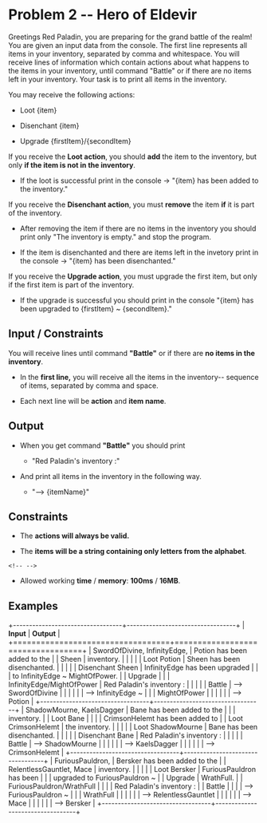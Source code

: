 Problem 2 -- Hero of Eldevir
============================

Greetings Red Paladin, you are preparing for the grand battle of the
realm! You are given an input data from the console. The first line
represents all items in your inventory, separated by comma and
whitespace. You will receive lines of information which contain actions
about what happens to the items in your inventory, until command
\"Battle\" or if there are no items left in your inventory. Your task is
to print all items in the inventory.

You may receive the following actions:

-   Loot {item}

-   Disenchant {item}

-   Upgrade {firstItem}/{secondItem}

If you receive the **Loot action**, you should **add** the item to the
inventory, but only **if the item is not in the inventory**.

-   If the loot is successful print in the console -\> \"{item} has been
    added to the inventory.\"

If you receive the **Disenchant action**, you must **remove** the item
**if** it is part of the inventory.

-   After removing the item if there are no items in the inventory you
    should print only \"The inventory is empty.\" and stop the program.

-   If the item is disenchanted and there are items left in the invetory
    print in the console -\> \"{item} has been disenchanted.\"

If you receive the **Upgrade action**, you must upgrade the first item,
but only if the first item is part of the inventory.

-   If the upgrade is successful you should print in the console
    \"{item} has been upgraded to {firstItem} \~ {secondItem}.\"

Input / Constraints
-------------------

You will receive lines until command **\"Battle\"** or if there are **no
items in the inventory**.

-   In the **first line,** you will receive all the items in the
    inventory-- sequence of items, separated by comma and space.

-   Each next line will be **action** and **item name**.

Output
------

-   When you get command **\"Battle\"** you should print

    -   \"Red Paladin\'s inventory :\"

-   And print all items in the inventory in the following way.

    -   \"\--\> {itemName}\"

Constraints
-----------

-   The **actions will always be valid.**

-   The **items will be a string containing only letters from the
    alphabet**.

```{=html}
<!-- -->
```
-   Allowed working **time** / **memory**: **100ms** / **16MB**.

Examples
--------

+----------------------------------+----------------------------------+
| **Input**                        | **Output**                       |
+==================================+==================================+
| SwordOfDivine, InfinityEdge,     | Potion has been added to the     |
| Sheen                            | inventory.                       |
|                                  |                                  |
| Loot Potion                      | Sheen has been disenchanted.     |
|                                  |                                  |
| Disenchant Sheen                 | InfinityEdge has been upgraded   |
|                                  | to InfinityEdge \~ MightOfPower. |
| Upgrade                          |                                  |
| InfinityEdge/MightOfPower        | Red Paladin\'s inventory :       |
|                                  |                                  |
| Battle                           | \--\> SwordOfDivine              |
|                                  |                                  |
|                                  | \--\> InfinityEdge \~            |
|                                  | MightOfPower                     |
|                                  |                                  |
|                                  | \--\> Potion                     |
+----------------------------------+----------------------------------+
| ShadowMourne, KaelsDagger        | Bane has been added to the       |
|                                  | inventory.                       |
| Loot Bane                        |                                  |
|                                  | CrimsonHelemt has been added to  |
| Loot CrimsonHelemt               | the inventory.                   |
|                                  |                                  |
| Loot ShadowMourne                | Bane has been disenchanted.      |
|                                  |                                  |
| Disenchant Bane                  | Red Paladin\'s inventory :       |
|                                  |                                  |
| Battle                           | \--\> ShadowMourne               |
|                                  |                                  |
|                                  | \--\> KaelsDagger                |
|                                  |                                  |
|                                  | \--\> CrimsonHelemt              |
+----------------------------------+----------------------------------+
| FuriousPauldron,                 | Bersker has been added to the    |
| RelentlessGauntlet, Mace         | inventory.                       |
|                                  |                                  |
| Loot Bersker                     | FuriousPauldron has been         |
|                                  | upgraded to FuriousPauldron \~   |
| Upgrade                          | WrathFull.                       |
| FuriousPauldron/WrathFull        |                                  |
|                                  | Red Paladin\'s inventory :       |
| Battle                           |                                  |
|                                  | \--\> FuriousPauldron \~         |
|                                  | WrathFull                        |
|                                  |                                  |
|                                  | \--\> RelentlessGauntlet         |
|                                  |                                  |
|                                  | \--\> Mace                       |
|                                  |                                  |
|                                  | \--\> Bersker                    |
+----------------------------------+----------------------------------+
